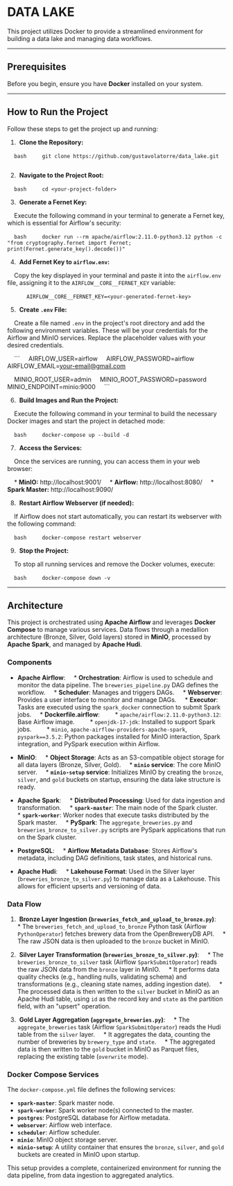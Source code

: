 # DATA LAKE

This project utilizes Docker to provide a streamlined environment for building a data lake and managing data workflows.

---

## Prerequisites

Before you begin, ensure you have **Docker** installed on your system.

---

## How to Run the Project

Follow these steps to get the project up and running:

1.  **Clone the Repository:**

    ```bash
    git clone https://github.com/gustavolatorre/data_lake.git
    ```

2.  **Navigate to the Project Root:**

    ```bash
    cd <your-project-folder>
    ```

3.  **Generate a Fernet Key:**

    Execute the following command in your terminal to generate a Fernet key, which is essential for Airflow's security:

    ```bash
    docker run --rm apache/airflow:2.11.0-python3.12 python -c "from cryptography.fernet import Fernet; print(Fernet.generate_key().decode())"
    ```

4.  **Add Fernet Key to `airflow.env`:**

    Copy the key displayed in your terminal and paste it into the `airflow.env` file, assigning it to the `AIRFLOW__CORE__FERNET_KEY` variable:

    ```
    AIRFLOW__CORE__FERNET_KEY=<your-generated-fernet-key>
    ```

5.  **Create `.env` File:**

    Create a file named `.env` in the project's root directory and add the following environment variables. These will be your credentials for the Airflow and MinIO services. Replace the placeholder values with your desired credentials.

    ```
    AIRFLOW_USER=airflow
    AIRFLOW_PASSWORD=airflow
    AIRFLOW_EMAIL=your-email@gmail.com

    MINIO_ROOT_USER=admin
    MINIO_ROOT_PASSWORD=password
    MINIO_ENDPOINT=minio:9000
    ```

6.  **Build Images and Run the Project:**

    Execute the following command in your terminal to build the necessary Docker images and start the project in detached mode:

    ```bash
    docker-compose up --build -d
    ```

7.  **Access the Services:**

    Once the services are running, you can access them in your web browser:

    * **MinIO:** http://localhost:9001/
    * **Airflow:** http://localhost:8080/
    * **Spark Master:** http://localhost:9090/

8.  **Restart Airflow Webserver (if needed):**

    If Airflow does not start automatically, you can restart its webserver with the following command:

    ```bash
    docker-compose restart webserver
    ```

9.  **Stop the Project:**

    To stop all running services and remove the Docker volumes, execute:

    ```bash
    docker-compose down -v
    ```

---

## Architecture

This project is orchestrated using **Apache Airflow** and leverages **Docker Compose** to manage various services. Data flows through a medallion architecture (Bronze, Silver, Gold layers) stored in **MinIO**, processed by **Apache Spark**, and managed by **Apache Hudi**.

### Components

* **Apache Airflow**:
    * **Orchestration**: Airflow is used to schedule and monitor the data pipeline. The `breweries_pipeline.py` DAG defines the workflow.
    * **Scheduler**: Manages and triggers DAGs.
    * **Webserver**: Provides a user interface to monitor and manage DAGs.
    * **Executor**: Tasks are executed using the `spark_docker` connection to submit Spark jobs.
    * **Dockerfile.airflow**:
        * `apache/airflow:2.11.0-python3.12`: Base Airflow image.
        * `openjdk-17-jdk`: Installed to support Spark jobs.
        * `minio`, `apache-airflow-providers-apache-spark`, `pyspark==3.5.2`: Python packages installed for MinIO interaction, Spark integration, and PySpark execution within Airflow.

* **MinIO**:
    * **Object Storage**: Acts as an S3-compatible object storage for all data layers (Bronze, Silver, Gold).
    * **`minio` service**: The core MinIO server.
    * **`minio-setup` service**: Initializes MinIO by creating the `bronze`, `silver`, and `gold` buckets on startup, ensuring the data lake structure is ready.

* **Apache Spark**:
    * **Distributed Processing**: Used for data ingestion and transformation.
    * **`spark-master`**: The main node of the Spark cluster.
    * **`spark-worker`**: Worker nodes that execute tasks distributed by the Spark master.
    * **PySpark**: The `aggregate_breweries.py` and `breweries_bronze_to_silver.py` scripts are PySpark applications that run on the Spark cluster.

* **PostgreSQL**:
    * **Airflow Metadata Database**: Stores Airflow's metadata, including DAG definitions, task states, and historical runs.

* **Apache Hudi**:
    * **Lakehouse Format**: Used in the Silver layer (`breweries_bronze_to_silver.py`) to manage data as a Lakehouse. This allows for efficient upserts and versioning of data.

### Data Flow

1.  **Bronze Layer Ingestion (`breweries_fetch_and_upload_to_bronze.py`)**:
    * The `breweries_fetch_and_upload_to_bronze` Python task (Airflow `PythonOperator`) fetches brewery data from the OpenBreweryDB API.
    * The raw JSON data is then uploaded to the `bronze` bucket in MinIO.

2.  **Silver Layer Transformation (`breweries_bronze_to_silver.py`)**:
    * The `breweries_bronze_to_silver` task (Airflow `SparkSubmitOperator`) reads the raw JSON data from the `bronze` layer in MinIO.
    * It performs data quality checks (e.g., handling nulls, validating schema) and transformations (e.g., cleaning state names, adding ingestion date).
    * The processed data is then written to the `silver` bucket in MinIO as an Apache Hudi table, using `id` as the record key and `state` as the partition field, with an "upsert" operation.

3.  **Gold Layer Aggregation (`aggregate_breweries.py`)**:
    * The `aggregate_breweries` task (Airflow `SparkSubmitOperator`) reads the Hudi table from the `silver` layer.
    * It aggregates the data, counting the number of breweries by `brewery_type` and `state`.
    * The aggregated data is then written to the `gold` bucket in MinIO as Parquet files, replacing the existing table (`overwrite` mode).

### Docker Compose Services

The `docker-compose.yml` file defines the following services:

* **`spark-master`**: Spark master node.
* **`spark-worker`**: Spark worker node(s) connected to the master.
* **`postgres`**: PostgreSQL database for Airflow metadata.
* **`webserver`**: Airflow web interface.
* **`scheduler`**: Airflow scheduler.
* **`minio`**: MinIO object storage server.
* **`minio-setup`**: A utility container that ensures the `bronze`, `silver`, and `gold` buckets are created in MinIO upon startup.

This setup provides a complete, containerized environment for running the data pipeline, from data ingestion to aggregated analytics.